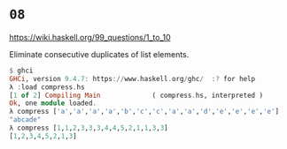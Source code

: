 # `08`

https://wiki.haskell.org/99_questions/1_to_10

Eliminate consecutive duplicates of list elements.

```haskell
$ ghci
GHCi, version 9.4.7: https://www.haskell.org/ghc/  :? for help
λ :load compress.hs 
[1 of 2] Compiling Main             ( compress.hs, interpreted )
Ok, one module loaded.
λ compress ['a','a','a','a','b','c','c','a','a','d','e','e','e','e']
"abcade"
λ compress [1,1,2,3,3,3,4,4,5,2,1,1,3,3]
[1,2,3,4,5,2,1,3]
```
